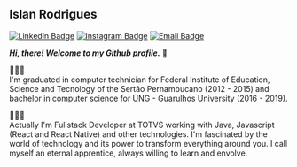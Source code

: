 ## Islan Rodrigues 

[![Linkedin Badge](https://img.shields.io/badge/-Islan%20Rodrigues-gray?style=flat-square&logo=Linkedin&logoColor=white&labelColor=0077B5&link=https://www.linkedin.com/in/islanrodrigues/)](https://www.linkedin.com/in/islanrodrigues/) 
[![Instagram Badge](https://img.shields.io/badge/-@islanrodrigues__-gray?style=flat-square&logo=Instagram&logoColor=white&labelColor=E4405F&link=https://www.instagram.com/islanrodrigues_/)](https://www.instagram.com/islanrodrigues_/)
[![Email Badge](https://img.shields.io/badge/-jose--islan52@hotmail.com-gray?style=flat-square&logo=Microsoft-Outlook&logoColor=white&labelColor=0078D4&link=mailto:jose-islan52@hotmail.com)](mailto:jose-islan52@hotmail.com)

**_Hi, there! Welcome to my Github profile._** 🥳

👨🏽‍🎓   
I'm graduated in computer technician for Federal Institute of Education, Science and Tecnology of the Sertão Pernambucano (2012 - 2015) and bachelor in computer science for UNG - Guarulhos University (2016 - 2019).
   
👨🏽‍💻   
Actually I'm Fullstack Developer at TOTVS working with Java, Javascript (React and React Native) and other technologies.
I'm fascinated by the world of technology and its power to transform everything around you. I call myself an eternal apprentice, always willing to learn and envolve.
